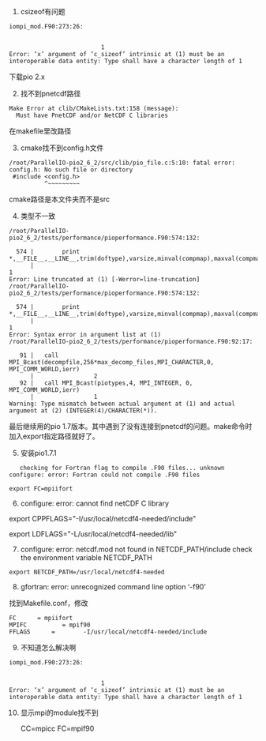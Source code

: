 1. csizeof有问题
```
iompi_mod.F90:273:26:

 
                          1
Error: ‘x’ argument of ‘c_sizeof’ intrinsic at (1) must be an interoperable data entity: Type shall have a character length of 1
```
下载pio 2.x

2. 找不到pnetcdf路径
```
Make Error at clib/CMakeLists.txt:158 (message):
  Must have PnetCDF and/or NetCDF C libraries
```
在makefile里改路径

3. cmake找不到config.h文件 
```
/root/ParallelIO-pio2_6_2/src/clib/pio_file.c:5:10: fatal error: config.h: No such file or directory
 #include <config.h>
          ^~~~~~~~~~
```
cmake路径是本文件夹而不是src

4. 类型不一致
```
/root/ParallelIO-pio2_6_2/tests/performance/pioperformance.F90:574:132:

  574 |        print *,__FILE__,__LINE__,trim(doftype),varsize,minval(compmap),maxval(compmap)
      |                                                                                                                                    1
Error: Line truncated at (1) [-Werror=line-truncation]
/root/ParallelIO-pio2_6_2/tests/performance/pioperformance.F90:574:132:

  574 |        print *,__FILE__,__LINE__,trim(doftype),varsize,minval(compmap),maxval(compmap)
      |                                                                                                                                    1
Error: Syntax error in argument list at (1)
/root/ParallelIO-pio2_6_2/tests/performance/pioperformance.F90:92:17:

   91 |   call MPI_Bcast(decompfile,256*max_decomp_files,MPI_CHARACTER,0, MPI_COMM_WORLD,ierr)
      |                 2
   92 |   call MPI_Bcast(piotypes,4, MPI_INTEGER, 0, MPI_COMM_WORLD,ierr)
      |                 1
Warning: Type mismatch between actual argument at (1) and actual argument at (2) (INTEGER(4)/CHARACTER(*)).
```
最后继续用的pio 1.7版本。其中遇到了没有连接到pnetcdf的问题。make命令时加入export指定路径就好了。

5. 安装pio1.7.1
```
   checking for Fortran flag to compile .F90 files... unknown
configure: error: Fortran could not compile .F90 files
```
```
export FC=mpiifort
```
6. configure: error: cannot find netCDF C library
   
export CPPFLAGS="-I/usr/local/netcdf4-needed/include"

export LDFLAGS="-L/usr/local/netcdf4-needed/lib"

7. configure: error: netcdf.mod not found in NETCDF_PATH/include         check the environment variable NETCDF_PATH

```
export NETCDF_PATH=/usr/local/netcdf4-needed
```
8. gfortran: error: unrecognized command line option ‘-f90’

找到Makefile.conf，修改
```
FC		= mpiifort
MPIFC          = mpif90
FFLAGS		=        -I/usr/local/netcdf4-needed/include 
```

9. 不知道怎么解决啊
```
iompi_mod.F90:273:26:

 
                          1
Error: ‘x’ argument of ‘c_sizeof’ intrinsic at (1) must be an interoperable data entity: Type shall have a character length of 1

```
10. 显示mpi的module找不到

    CC=mpicc FC=mpif90
